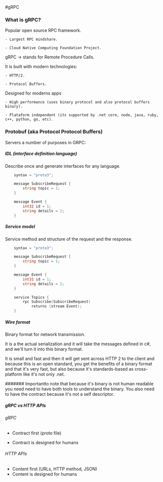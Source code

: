 #gRPC

### What is gRPC?
Popular open source RPC framework.
    
    - Largest RPC mindshare.
    
    - Cloud Native Computing Foundation Project.

gRPC -> stands for Remote Procedure Calls.

It is built with modern technologies:

    - HTTP/2.

    - Protocol Buffers.

Designed for moderns apps
    
    - High performance (uses binary protocol and also protocol buffers binary).

    - Plataform independent (its supported by .net core, node, java, ruby, c++, python, go, etc).

### Protobuf (aka Protocol Protocol Buffers)
Servers a number of purposes in GRPC:

##### IDL (interface definition language)
Describe once and generate interfaces for any language.
```go
    syntax = "proto3";

    message SubscribeRequest {
        string topic = 1;
    }

    message Event {
        int32 id = 1;
        string details = 2;
    }

```

##### Service model
Service method and structure of the request and the response.
```go
    syntax = "proto3";

    message SubscribeRequest {
        string topic = 1;
    }

    message Event {
        int32 id = 1;
        string details = 2;
    }

    service Topics {
        rpc Subscribe(SubscribeRequest)
            returns (stream Event);
    }

```


##### Wire format
Binary format for network transmission.

It is a the actual serialization and it will take the messages defined in c#, and we'll turn it into this binary format.

It is small and fast and then it will get sent across HTTP 2 to the client and because this is an open standard, you get the benefits of a binary format and that it's very fast, but also because it's standards-based as cross-platform like it's not only .net.

####### Importantto note that because it's binary is not human readable you need need to have both tools to understand the binary. You also need to have the contract because it's not a self descriptor.

##### gRPC vs HTTP APIs

###### gRPC
   - Contract first (proto file)
   
   - Contract is designed for humans
   
###### HTTP APIs
   - Content first (URLs, HTTP method, JSON)
   - Content is designed for humans

